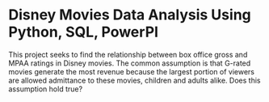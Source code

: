 # Disney Movies Data Analysis Using Python, SQL, PowerPI
This project seeks to find the relationship between box office gross and MPAA ratings in Disney
movies. The common assumption is that G-rated movies generate the most revenue because
the largest portion of viewers are allowed admittance to these movies, children and adults alike.
Does this assumption hold true?
